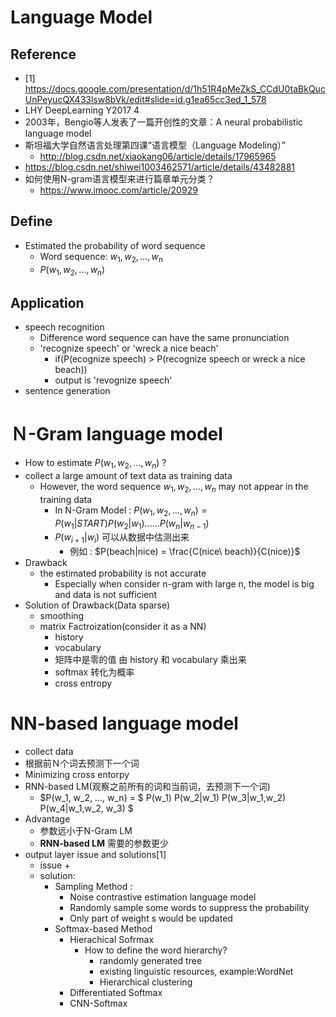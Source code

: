 # Language Model

## Reference
+ [1] https://docs.google.com/presentation/d/1h51R4pMeZkS_CCdU0taBkQucUnPeyucQX433lsw8bVk/edit#slide=id.g1ea65cc3ed_1_578
+ LHY DeepLearning Y2017 4
+ 2003年，Bengio等人发表了一篇开创性的文章：A neural probabilistic language model
+ 斯坦福大学自然语言处理第四课“语言模型（Language Modeling）”
	+ http://blog.csdn.net/xiaokang06/article/details/17965965
+ https://blog.csdn.net/shiwei1003462571/article/details/43482881
+ 如何使用N-gram语言模型来进行篇章单元分类？
	+ https://www.imooc.com/article/20929

## Define
+ Estimated the probability of word sequence
	+ Word sequence: $w_1, w_2, ..., w_n$
	+ $P(w_1, w_2, ..., w_n)$

## Application
+ speech recognition
	+ Difference word sequence can have the same pronunciation
	+  'recognize speech' or 'wreck a nice beach'
		+ if(P(ecognize speech) > P(recognize speech or wreck a nice beach)) 
		+ output is 'revognize speech'
+ sentence generation

# Ｎ-Gram language model
+ How to estimate $P(w_1, w_2, ..., w_n)$ ?
+ collect a large amount of text data as training data
 	+ However, the word sequence $w_1, w_2, ..., w_n$ may not appear in the training data
        + In N-Gram Model : $P(w_1, w_2, ..., w_n) = P(w_1|START)P(w_2|w_1)......P(w_n|w_{n-1})$ 
        + $P(w_{i+1}|w_i)$ 可以从数据中估测出来
        	+ 例如 :  $P(beach|nice) = \frac{C(nice\ beach)}{C(nice)}$
+ Drawback
	+ the estimated probability is not accurate
		+ Especially when consider n-gram with large n,  the model is big and data is not sufficient 
+ Solution of Drawback(Data sparse)
	+ smoothing
	+ matrix Factroization(consider it as a NN)
		+ history
		+ vocabulary
		+ 矩阵中是零的值 由 history 和 vocabulary 乘出来
		+ softmax 转化为概率
		+ cross entropy

# NN-based language model
+ collect data
+ 根据前Ｎ个词去预测下一个词
+  Minimizing cross entorpy
+  RNN-based LM(观察之前所有的词和当前词，去预测下一个词)
	+  $P(w_1, w_2, ..., w_n)  = $ P(w_1) P(w_2|w_1) P(w_3|w_1,w_2)  P(w_4|w_1,w_2, w_3)  $ 
+ Advantage
	+ 参数远小于N-Gram LM
	+ **RNN-based LM** 需要的参数更少
+ output layer issue and solutions[1]
	+ issue 
		+ 
	+ solution:
		+ Sampling Method : 
			+ Noise contrastive estimation language model
			+ Randomly sample some words to suppress the probability
			+ Only part of weight s would be updated
		+ Softmax-based Method
			+ Hierachical Sofrmax
				+ How to define the word hierarchy?
					+ randomly generated tree
					+ existing linguistic resources, example:WordNet
					+ Hierarchical clustering
			+ Differentiated Softmax
			+ CNN-Softmax